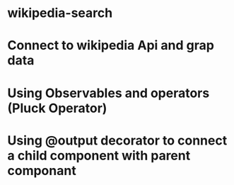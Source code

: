 # wikipedia-search
# Connect to wikipedia Api and grap data 
# Using Observables and operators (Pluck Operator)
# Using @output decorator to connect a child component with parent componant